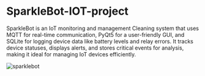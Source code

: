 # SparkleBot-IOT-project
SparkleBot is an IoT monitoring and management Cleaning system that uses MQTT for real-time communication, PyQt5 for a user-friendly GUI, and SQLite for logging device data like battery levels and relay errors. It tracks device statuses, displays alerts, and stores critical events for analysis, making it ideal for managing IoT devices efficiently.


![sparklebot](https://github.com/user-attachments/assets/923e490a-b414-415e-b4c9-68007f62db8f)
